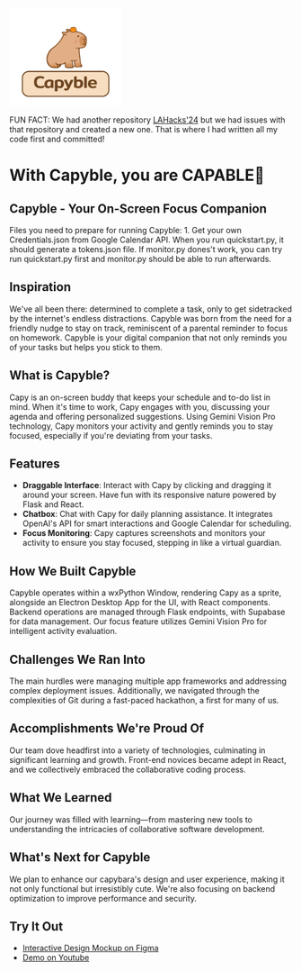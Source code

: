 <img src="Capyble.png" width="200">

FUN FACT: We had another repository <a href="https://github.com/VishnuK1947/LAHacks24">LAHacks'24</a> but we had issues with that repository and created a new one. That is where I had written all my code first and committed!

# With Capyble, you are CAPABLE💪

## Capyble - Your On-Screen Focus Companion

Files you need to prepare for running Capyble: 1. Get your own Credentials.json from Google Calendar API. When you run quickstart.py, it should generate a tokens.json file. If monitor.py dones't work, you can try run quickstart.py first and monitor.py should be able to run afterwards.

## Inspiration

We've all been there: determined to complete a task, only to get sidetracked by the internet's endless distractions. Capyble was born from the need for a friendly nudge to stay on track, reminiscent of a parental reminder to focus on homework. Capyble is your digital companion that not only reminds you of your tasks but helps you stick to them.

## What is Capyble?

Capy is an on-screen buddy that keeps your schedule and to-do list in mind. When it's time to work, Capy engages with you, discussing your agenda and offering personalized suggestions. Using Gemini Vision Pro technology, Capy monitors your activity and gently reminds you to stay focused, especially if you're deviating from your tasks.

## Features

- **Draggable Interface**: Interact with Capy by clicking and dragging it around your screen. Have fun with its responsive nature powered by Flask and React.
- **Chatbox**: Chat with Capy for daily planning assistance. It integrates OpenAI's API for smart interactions and Google Calendar for scheduling.
- **Focus Monitoring**: Capy captures screenshots and monitors your activity to ensure you stay focused, stepping in like a virtual guardian.

## How We Built Capyble

Capyble operates within a wxPython Window, rendering Capy as a sprite, alongside an Electron Desktop App for the UI, with React components. Backend operations are managed through Flask endpoints, with Supabase for data management. Our focus feature utilizes Gemini Vision Pro for intelligent activity evaluation.

## Challenges We Ran Into

The main hurdles were managing multiple app frameworks and addressing complex deployment issues. Additionally, we navigated through the complexities of Git during a fast-paced hackathon, a first for many of us.

## Accomplishments We're Proud Of

Our team dove headfirst into a variety of technologies, culminating in significant learning and growth. Front-end novices became adept in React, and we collectively embraced the collaborative coding process.

## What We Learned

Our journey was filled with learning—from mastering new tools to understanding the intricacies of collaborative software development.

## What's Next for Capyble

We plan to enhance our capybara's design and user experience, making it not only functional but irresistibly cute. We're also focusing on backend optimization to improve performance and security.

## Try It Out

- [Interactive Design Mockup on Figma](https://www.figma.com/proto/0INER6v5kKAF8AVXlJuGaH/Capy?type=design&node-id=5-172&t=L3k4gcmnshkwqy7K-0&scaling=min-zoom&page-id=2%3A164&starting-point-node-id=5%3A172)
- [Demo on Youtube](https://youtu.be/wMT5xClvbP8)
